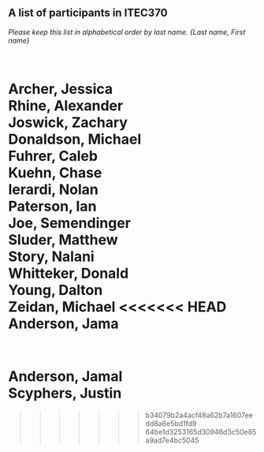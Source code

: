 A list of participants in ITEC370
---------------------------------
*Please keep this list in alphabetical order by last name.*
*{Last name, First name}*

<br/>Archer, Jessica
<br/>Rhine, Alexander
<br/>Joswick, Zachary
<br/>Donaldson, Michael
<br/>Fuhrer, Caleb
<br/>Kuehn, Chase
<br/>Ierardi, Nolan
<br/>Paterson, Ian
<br/>Joe, Semendinger
<br/>Sluder, Matthew
<br/>Story, Nalani
<br/>Whitteker, Donald
<br/>Young, Dalton
<br/>Zeidan, Michael
<<<<<<< HEAD
<br/>Anderson, Jama
=======
<br/>Anderson, Jamal
<br/>Scyphers, Justin
=======

>>>>>>> b34079b2a4acf48a62b7a1607eedd8a6e5bd1fd9
>>>>>>> 64be1d3253165d30946d3c50e85a9ad7e4bc5045
